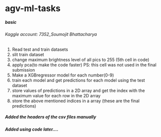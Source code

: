 # agv-ml-tasks
<h5>basic</h5>
<h6>Kaggle account: 7352_Soumojit Bhattacharya</h6>
<ol>
  <li>Read test and train datasets</li>
  <li>slit train dataset</li>
  <li>change maximum brightness level of all pics to 255 (5th cell in code)</li>
  <li>apply pca(to make the code faster) PS: this cell was not used in the final submission</li>
  <li>Make a XGBregressor model for each number(0-9)</li>
  <li>train each model and get predictions for each model using the test dataset</li>
  <li>store values of predictions in a 2D array and get the index with the maximum value for each row in the 2D array</li>
  <li>store the above mentioned indices in a array (these are the final predictions)</li>
 </ol>
<h5>Added the headers of the csv files manually</h5>
<h5>Added using code later....</h5>
